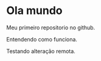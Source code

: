 # Ola mundo
 Meu primeiro repositorio no github.
 
 Entendendo como funciona.

 Testando alteração remota.
